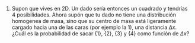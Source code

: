1. Supon que vives en 2D. Un dado sería entonces un cuadrado y tendrías 4 posibilidades. Ahora supón que tu dado no tiene una distribución homogenea de masa, sino que su centro de masa está ligeramente cargado hacia una de las caras (por ejemplo la 1), una distancia $\Delta x$. ¿Cuál es la probabilidad de sacar $\{ 1\}$, $\{ 2\}$, $\{ 3\}$ y $\{ 4\}$ como función de $\Delta x$?  
